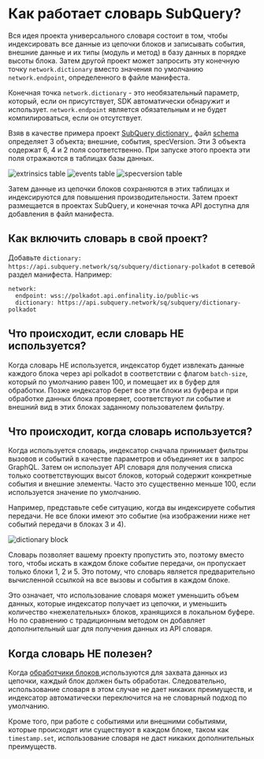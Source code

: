 # Как работает словарь SubQuery?

Вся идея проекта универсального словаря состоит в том, чтобы индексировать все данные из цепочки блоков и записывать события, внешние данные и их типы (модуль и метод) в базу данных в порядке высоты блока. Затем другой проект может запросить эту конечную точку `network.dictionary` вместо значения по умолчанию `network.endpoint`, определенного в файле манифеста.

Конечная точка `network.dictionary` - это необязательный параметр, который, если он присутствует, SDK автоматически обнаружит и использует. `network.endpoint` является обязательным и не будет компилироваться, если он отсутствует.

Взяв в качестве примера проект [ SubQuery dictionary ](https://github.com/subquery/subql-dictionary), файл [ schema ](https://github.com/subquery/subql-dictionary/blob/main/schema.graphql) определяет 3 объекта; внешние, события, specVersion. Эти 3 объекта содержат 6, 4 и 2 поля соответственно. При запуске этого проекта эти поля отражаются в таблицах базы данных.

![extrinsics table](/assets/img/extrinsics_table.png) ![events table](/assets/img/events_table.png) ![specversion table](/assets/img/specversion_table.png)

Затем данные из цепочки блоков сохраняются в этих таблицах и индексируются для повышения производительности. Затем проект размещается в проектах SubQuery, и конечная точка API доступна для добавления в файл манифеста.

## Как включить словарь в свой проект?

Добавьте `dictionary: https://api.subquery.network/sq/subquery/dictionary-polkadot` в сетевой раздел манифеста. Например:

```shell
network:
  endpoint: wss://polkadot.api.onfinality.io/public-ws
  dictionary: https://api.subquery.network/sq/subquery/dictionary-polkadot
```

## Что происходит, если словарь НЕ используется?

Когда словарь НЕ используется, индексатор будет извлекать данные каждого блока через api polkadot в соответствии с флагом `batch-size`, который по умолчанию равен 100, и помещает их в буфер для обработки. Позже индексатор берет все эти блоки из буфера и при обработке данных блока проверяет, соответствуют ли событие и внешний вид в этих блоках заданному пользователем фильтру.

## Что происходит, когда словарь используется?

Когда используется словарь, индексатор сначала принимает фильтры вызовов и событий в качестве параметров и объединяет их в запрос GraphQL. Затем он использует API словаря для получения списка только соответствующих высот блоков, который содержит конкретные события и внешние элементы. Часто это существенно меньше 100, если используется значение по умолчанию.

Например, представьте себе ситуацию, когда вы индексируете события передачи. Не все блоки имеют это событие (на изображении ниже нет событий передачи в блоках 3 и 4).

![dictionary block](/assets/img/dictionary_blocks.png)

Словарь позволяет вашему проекту пропустить это, поэтому вместо того, чтобы искать в каждом блоке событие передачи, он пропускает только блоки 1, 2 и 5. Это потому, что словарь является предварительно вычисленной ссылкой на все вызовы и события в каждом блоке.

Это означает, что использование словаря может уменьшить объем данных, которые индексатор получает из цепочки, и уменьшить количество «нежелательных» блоков, хранящихся в локальном буфере. Но по сравнению с традиционным методом он добавляет дополнительный шаг для получения данных из API словаря.

## Когда словарь НЕ полезен?

Когда [ обработчики блоков ](https://doc.subquery.network/create/mapping.html#block-handler) используются для захвата данных из цепочки, каждый блок должен быть обработан. Следовательно, использование словаря в этом случае не дает никаких преимуществ, и индексатор автоматически переключится на не словарный подход по умолчанию.

Кроме того, при работе с событиями или внешними событиями, которые происходят или существуют в каждом блоке, таком как `timestamp.set`, использование словаря не даст никаких дополнительных преимуществ.
